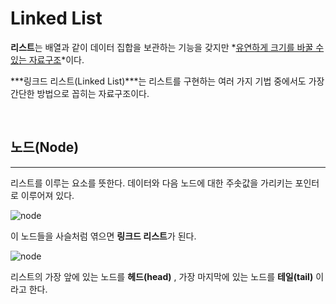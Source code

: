 # Linked List

**리스트**는 배열과 같이 데이터 집합을 보관하는 기능을 갖지만 *<u>유연하게 크기를 바꿀 수 있는 자료구조</u>*이다.

***링크드 리스트(Linked List)***는 리스트를 구현하는 여러 가지 기법 중에서도 가장 간단한 방법으로 꼽히는 자료구조이다. 



<br>



## 노드(Node)

---

리스트를 이루는 요소를 뜻한다. 데이터와 다음 노드에 대한 주솟값을 가리키는 포인터로 이루어져 있다.



![node](http://btechsmartclass.com/DS/images/LL%20Node.png)

이 노드들을 사슬처럼 엮으면 **링크드 리스트**가 된다.

![node](https://qph.fs.quoracdn.net/main-qimg-9c72477fc5e5a40af33662e5f3682178)

리스트의 가장 앞에 있는 노드를 **헤드(head)** , 가장 마지막에 있는 노드를 **테일(tail)** 이라고 한다.

